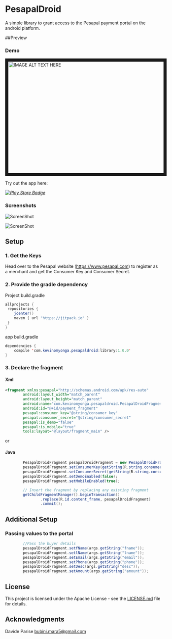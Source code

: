 # PesapalDroid
A simple library to grant access to the Pesapal payment portal on the android platform.


##Preview
### Demo

<a href="http://www.youtube.com/watch?feature=player_embedded&v=8ujMHTt90LU
" target="_blank"><img src="http://img.youtube.com/vi/8ujMHTt90LU/0.jpg" 
alt="IMAGE ALT TEXT HERE" width="512" height="360" border="10" /></a>

Try out the app here: 

 *[![Play Store Badge](https://developer.android.com/images/brand/en_app_rgb_wo_60.png)](https://play.google.com/store/apps/details?id=com.kevinomyonga.pesapaldroid.samples)*

### Screenshots
![ScreenShot](https://raw.github.com/ImperiusRex/PesapalDroid/master/screenshots/sample1.png)

![ScreenShot](https://raw.github.com/ImperiusRex/PesapalDroid/master/screenshots/sample2.png)


## Setup
### 1. Get the Keys
Head over to the Pesapal website (https://www.pesapal.com) to register as a merchant and get the Consumer Key and Consumer Secret.

### 2. Provide the gradle dependency
Project build.gradle
```Java
allprojects {
 repositories {
    jcenter()
    maven { url "https://jitpack.io" }
 }
}
```

app build.gradle
```Java
dependencies {
    compile 'com.kevinomyonga.pesapaldroid:library:1.0.0'
}
```

### 3. Declare the fragment
#### Xml
```xml
<fragment xmlns:pesapal="http://schemas.android.com/apk/res-auto"
        android:layout_width="match_parent"
        android:layout_height="match_parent"
        android:name="com.kevinomyonga.pesapaldroid.PesapalDroidFragment"
        android:id="@+id/payment_fragment"
        pesapal:consumer_key="@string/consumer_key"
        pesapal:consumer_secret="@string/consumer_secret"
        pesapal:is_demo="false"
        pesapal:is_mobile="true"
        tools:layout="@layout/fragment_main" />
```

or

#### Java
```Java
        PesapalDroidFragment pesapalDroidFragment = new PesapalDroidFragment();
        pesapalDroidFragment.setConsumerKey(getString(R.string.consumer_key));
        pesapalDroidFragment.setConsumerSecret(getString(R.string.consumer_secret));
        pesapalDroidFragment.setDemoEnabled(false);
        pesapalDroidFragment.setMobileEnabled(true);

        // Insert the fragment by replacing any existing fragment
        getChildFragmentManager().beginTransaction()
                .replace(R.id.content_frame, pesapalDroidFragment)
                .commit();
```

## Additional Setup
### Passing values to the portal
```Java
        //Pass the buyer details
        pesapalDroidFragment.setfName(args.getString("fname"));
        pesapalDroidFragment.setlName(args.getString("lname"));
        pesapalDroidFragment.setEmail(args.getString("email"));
        pesapalDroidFragment.setPhone(args.getString("phone"));
        pesapalDroidFragment.setDesc(args.getString("desc"));
        pesapalDroidFragment.setAmount(args.getString("amount"));
```

## License
This project is licensed under the Apache License - see the [LICENSE.md](https://raw.github.com/ImperiusRex/PesapalDroid/master/LICENSE.md) file for details.

## Acknowledgments
Davide Parise bubini.mara5@gmail.com
